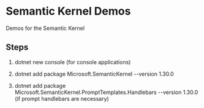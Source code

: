 # Semantic Kernel Demos

Demos for the Semantic Kernel

## Steps

1. dotnet new console (for console applications)

2. dotnet add package Microsoft.SemanticKernel --version 1.30.0

3. dotnet add package Microsoft.SemanticKernel.PromptTemplates.Handlebars --version 1.30.0 (if prompt handlebars are necessary)

